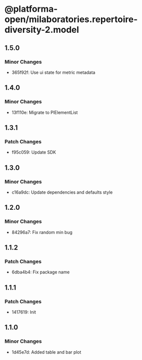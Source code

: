 # @platforma-open/milaboratories.repertoire-diversity-2.model

## 1.5.0

### Minor Changes

- 365f92f: Use ui state for metric metadata

## 1.4.0

### Minor Changes

- 13f110e: Migrate to PlElementList

## 1.3.1

### Patch Changes

- f95c059: Update SDK

## 1.3.0

### Minor Changes

- c16a9dc: Update dependencies and defaults style

## 1.2.0

### Minor Changes

- 84296a7: Fix random min bug

## 1.1.2

### Patch Changes

- 6dba4b4: Fix package name

## 1.1.1

### Patch Changes

- 1417619: Init

## 1.1.0

### Minor Changes

- 1d45e7d: Added table and bar plot
